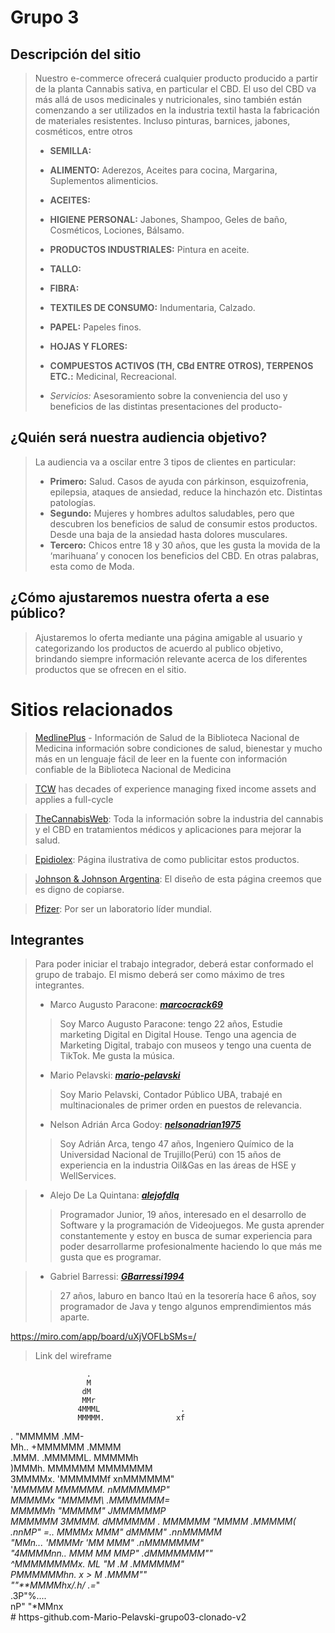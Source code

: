 # Grupo 3

## **Descripción del sitio**

> Nuestro e-commerce ofrecerá cualquier producto producido a partir de la planta Cannabis sativa, en particular el CBD. El uso del
> CBD va más allá de usos medicinales y nutricionales, sino también 
> están comenzando a ser utilizados en la industria textil hasta la 
> fabricación de materiales resistentes.
> Incluso pinturas, barnices, jabones, cosméticos, entre otros
>
> - **SEMILLA:**
>
> - **ALIMENTO:**
> Aderezos,
> Aceites para cocina,
> Margarina,
> Suplementos alimenticios.
> 
> - **ACEITES:**
> 
> - **HIGIENE PERSONAL:**
> Jabones,
> Shampoo,
> Geles de baño,
> Cosméticos,
> Lociones,
> Bálsamo.
> 
> - **PRODUCTOS INDUSTRIALES:**
> Pintura en aceite.
> 
> - **TALLO:**
>
> - **FIBRA:**
>
> - **TEXTILES DE CONSUMO:**
> Indumentaria,
> Calzado.
>
> - **PAPEL:**
> Papeles finos.
> 
> - **HOJAS Y FLORES:**
>
> - **COMPUESTOS ACTIVOS (TH, CBd ENTRE OTROS), TERPENOS ETC.:**
> Medicinal,
> Recreacional.
> 
>
> - *Servicios:* Asesoramiento sobre la conveniencia del uso y 
> beneficios de las distintas presentaciones del producto-



## ¿Quién será nuestra audiencia objetivo?
 
> La audiencia va a oscilar entre 3 tipos de clientes en particular:
>
> - **Primero:** Salud. Casos de ayuda con párkinson, esquizofrenia, 
> epilepsia, ataques de ansiedad, reduce la hinchazón etc. Distintas 
> patologías. 
> - **Segundo:** Mujeres y hombres adultos saludables, pero que descubren
> los beneficios de salud de consumir estos productos. Desde una baja 
> de la ansiedad hasta dolores musculares. 
> - **Tercero:** Chicos entre 18 y 30 años, que les gusta la movida de la
> ‘marihuana’ y conocen los beneficios del CBD. En otras palabras, esta
> como de Moda.

## ¿Cómo ajustaremos nuestra oferta a ese público?

> Ajustaremos lo oferta mediante una página amigable al usuario y 
> categorizando los productos de acuerdo al publico objetivo, brindando
> siempre información relevante acerca de los diferentes productos que
> se ofrecen en el sitio.


#	**Sitios relacionados**

>[MedlinePlus](https://medlineplus.gov/spanish/) - Información de Salud de la Biblioteca Nacional
>de Medicina información sobre condiciones de salud, bienestar 
>y mucho más en un lenguaje fácil de leer en  la fuente con 
>información confiable de la Biblioteca Nacional de Medicina

>[TCW](https://www.tcw.com/) has decades of experience managing fixed income assets 
>and applies a full-cycle


>[TheCannabisWeb](https://thecannabisweb.org/): Toda la información sobre la industria del cannabis y el CBD
>en tratamientos médicos y aplicaciones para mejorar la salud.


> [Epidiolex](https://www.epidiolex.com/): Página ilustrativa de como publicitar estos productos.


>[Johnson & Johnson Argentina](https://www.jnjarg.com/): El diseño de esta 
>página creemos que es digno de copiarse.

>[Pfizer](https://www.pfizer.com.ar/): Por ser un laboratorio líder mundial.

## **Integrantes** 
> Para poder iniciar el trabajo integrador, deberá estar conformado el
> grupo de trabajo. El mismo deberá ser como máximo de tres integrantes.
> 
> - Marco Augusto Paracone: ***[marcocrack69](https://github.com/marcocrack69)***
> > Soy Marco Augusto Paracone: tengo 22 años, Estudie marketing Digital
> en Digital House. Tengo una agencia de Marketing Digital, trabajo con
> museos y tengo una cuenta de TikTok. Me gusta la música.
> 
> - Mario Pelavski: ***[mario-pelavski](https://github.com/Mario-Pelavski)***
> > Soy Mario Pelavski, Contador Público UBA, trabajé en multinacionales
> de primer orden en puestos de relevancia.
> 
> - Nelson Adrián Arca Godoy: ***[nelsonadrian1975](https://github.com/nelsonadrian1975)***
> > Soy Adrián Arca, tengo 47 años, Ingeniero Químico de la Universidad 
> Nacional de Trujillo(Perú) con 15 años de experiencia en la industria
> Oil&Gas en las áreas de HSE y WellServices.

> - Alejo De La Quintana: ***[alejofdlq](https://github.com/alejofdlq)*** 
> > Programador Junior, 19 años, interesado en el desarrollo de Software y la programación de Videojuegos. Me gusta aprender constantemente y estoy en busca de sumar experiencia para poder desarrollarme profesionalmente haciendo lo que más me gusta que es programar.

> - Gabriel Barressi:  ***[GBarressi1994](https://github.com/GBarressi1994)***
> > 27 años, laburo en banco Itaú en la tesorería hace 6 años, soy programador de Java y tengo algunos emprendimientos más aparte.

https://miro.com/app/board/uXjVOFLbSMs=/ 
>Link del wireframe

                     .                          
                     M                          
                    dM                          
                    MMr                         
                   4MMML                  .     
                   MMMMM.                xf     
   .              "MMMMM               .MM-     
    Mh..          +MMMMMM            .MMMM      
    .MMM.         .MMMMML.          MMMMMh      
     )MMMh.        MMMMMM         MMMMMMM       
      3MMMMx.     'MMMMMMf      xnMMMMMM"       
      '*MMMMM      MMMMMM.     nMMMMMMP"        
        *MMMMMx    "MMMMM\    .MMMMMMM=         
         *MMMMMh   "MMMMM"   JMMMMMMP           
           MMMMMM   3MMMM.  dMMMMMM            .
            MMMMMM  "MMMM  .MMMMM(        .nnMP"
=..          *MMMMx  MMM"  dMMMM"    .nnMMMMM*  
  "MMn...     'MMMMr 'MM   MMM"   .nMMMMMMM*"   
   "4MMMMnn..   *MMM  MM  MMP"  .dMMMMMMM""     
     ^MMMMMMMMx.  *ML "M .M*  .MMMMMM**"        
        *PMMMMMMhn. *x > M  .MMMM**""           
           ""**MMMMhx/.h/ .=*"                  
                    .3P"%....                   
                  nP"     "*MMnx  
#   h t t p s - g i t h u b . c o m - M a r i o - P e l a v s k i - g r u p o 0 3 - c l o n a d o - v 2  
 
